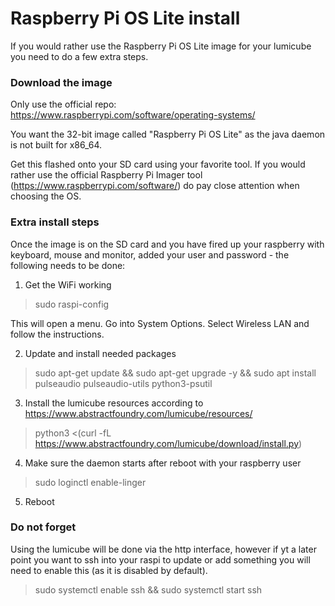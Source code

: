 # Raspberry Pi OS Lite install

If you would rather use the Raspberry Pi OS Lite image for your lumicube you need to do a few extra steps.

### Download the image

Only use the official repo: https://www.raspberrypi.com/software/operating-systems/

You want the 32-bit image called "Raspberry Pi OS Lite" as the java daemon is not built for x86_64.

Get this flashed onto your SD card using your favorite tool. If you would rather use the official Raspberry Pi Imager tool (https://www.raspberrypi.com/software/) do pay close attention when choosing the OS.

### Extra install steps

Once the image is on the SD card and you have fired up your raspberry with keyboard, mouse and monitor, added your user and password - the following needs to be done:

1. Get the WiFi working

> sudo raspi-config

This will open a menu. Go into System Options. Select Wireless LAN and follow the instructions.

2. Update and install needed packages

> sudo apt-get update && sudo apt-get upgrade -y && sudo apt install pulseaudio pulseaudio-utils python3-psutil 

3. Install the lumicube resources according to https://www.abstractfoundry.com/lumicube/resources/

> python3 <(curl -fL https://www.abstractfoundry.com/lumicube/download/install.py)

4. Make sure the daemon starts after reboot with your raspberry user

> sudo loginctl enable-linger <your user name>

5. Reboot

### Do not forget

Using the lumicube will be done via the http interface, however if yt a later point you want to ssh into your raspi to update or add something you will need to enable this (as it is disabled by default).

> sudo systemctl enable ssh && sudo systemctl start ssh


